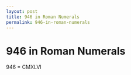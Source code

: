 ```yaml
---
layout: post
title: 946 in Roman Numerals
permalink: 946-in-roman-numerals
---
```


# 946 in Roman Numerals

946 = CMXLVI
